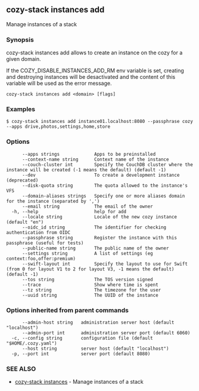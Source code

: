 ## cozy-stack instances add

Manage instances of a stack

### Synopsis


cozy-stack instances add allows to create an instance on the cozy for a
given domain.

If the COZY_DISABLE_INSTANCES_ADD_RM env variable is set, creating and
destroying instances will be desactivated and the content of this variable will
be used as the error message.


```
cozy-stack instances add <domain> [flags]
```

### Examples

```
$ cozy-stack instances add instance01.localhost:8080 --passphrase cozy --apps drive,photos,settings,home,store
```

### Options

```
      --apps strings             Apps to be preinstalled
      --context-name string      Context name of the instance
      --couch-cluster int        Specify the CouchDB cluster where the instance will be created (-1 means the default) (default -1)
      --dev                      To create a development instance (deprecated)
      --disk-quota string        The quota allowed to the instance's VFS
      --domain-aliases strings   Specify one or more aliases domain for the instance (separated by ',')
      --email string             The email of the owner
  -h, --help                     help for add
      --locale string            Locale of the new cozy instance (default "en")
      --oidc_id string           The identifier for checking authentication from OIDC
      --passphrase string        Register the instance with this passphrase (useful for tests)
      --public-name string       The public name of the owner
      --settings string          A list of settings (eg context:foo,offer:premium)
      --swift-layout int         Specify the layout to use for Swift (from 0 for layout V1 to 2 for layout V3, -1 means the default) (default -1)
      --tos string               The TOS version signed
      --trace                    Show where time is spent
      --tz string                The timezone for the user
      --uuid string              The UUID of the instance
```

### Options inherited from parent commands

```
      --admin-host string   administration server host (default "localhost")
      --admin-port int      administration server port (default 6060)
  -c, --config string       configuration file (default "$HOME/.cozy.yaml")
      --host string         server host (default "localhost")
  -p, --port int            server port (default 8080)
```

### SEE ALSO

* [cozy-stack instances](cozy-stack_instances.md)	 - Manage instances of a stack

